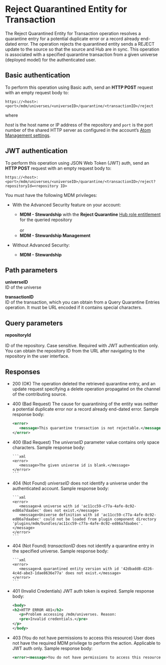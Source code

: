 # Reject Quarantined Entity for Transaction 

<head>
  <meta name="guidename" content="DataHub"/>
  <meta name="context" content="GUID-bf5f4bab-c0c9-4702-ac61-07c94f87af37"/>
</head>


The Reject Quarantined Entity for Transaction operation resolves a quarantine entry for a potential duplicate error or a record already end-dated error. The operation rejects the quarantined entity sends a REJECT update to the source so that the source and Hub are in sync. This operation is associated with a specified quarantine transaction from a given universe (deployed model) for the authenticated user.

## Basic authentication

To perform this operation using Basic auth, send an **HTTP POST** request with an empty request body to:

`https://<host>:<port>/mdm/universes/<universeID>/quarantine/<transactionID>/reject`

where

*host* is the host name or IP address of the repository and `port` is the port number of the shared HTTP server as configured in the account’s [Atom Management settings](/docs/Atomsphere/Integration/Integration%20management/c-atm-Atom_Management_b38a3a90-d7f6-4df0-8c00-e75a178dfdfa.md).

## JWT authentication

To perform this operation using JSON Web Token (JWT) auth, send an **HTTP POST** request with an empty request body to:

`https://<host>:<port>/mdm/universes/<universeID>/quarantine/<transactionID>/reject?repositoryId=<repository ID>`

You must have the following MDM privileges:

- With the Advanced Security feature on your account:
  - **MDM - Stewardship** with the **Reject Quarantine** [Hub role entitlement](/docs/Atomsphere/Master%20Data%20Hub/Getting%20started/t-hub-Creating_Hub_Role_Entitlements_06d21275-b0c6-4854-abef-5782326aa85b.md) for the queried repository <br></br>or
  - **MDM - Stewardship Management**

- Without Advanced Security: 
   - **MDM - Stewardship** 


## Path parameters 

**universeID**  
ID of the universe

**transactionID**  
ID of the transaction, which you can obtain from a Query Quarantine Entries operation. It must be URL encoded if it contains special characters.

## Query parameters

**repositoryId** <br></br>
ID of the repository. Case sensitive. Required with JWT authentication only. You can obtain the repository ID from the URL after navigating to the repository in the user interface.


## Responses 

-   200 \(OK\) The operation deleted the retrieved quarantine entry, and an update request specifying a delete operation propagated on the channel of the contributing source.

-   400 \(Bad Request\) The cause for quarantining of the entity was neither a potential duplicate error nor a record already end-dated error. Sample response body:

    ```xml
    <error>
       <message>This quarantine transaction is not rejectable.</message>
    </error>
    
    ```

- 400 (Bad Request) The *universeID* parameter value contains only space characters. Sample response body:

      ```xml
      <error>
         <message>The given universe id is blank.</message>
      </error> 
      ```

- 404 (Not Found) *universeID* does not identify a universe under the authenticated account. Sample response body:

      ```xml
      <error>
         <message>A universe with id 'ac11cc59-c77a-4afe-8c92-ed86a7daabec' does not exist.</message>
         <message>Universe definition with id 'ac11cc59-c77a-4afe-8c92-ed86a7daabec' could not be loaded from plugin component directory 'plugins/mdm/bundles/ac11cc59-c77a-4afe-8c92-ed86a7daabec'.</message>
      </error> 
      ```

- 404 (Not Found) *transactionID* does not identify a quarantine entry in the specified universe. Sample response body:

      ```xml
      <error>
         <message>A quarantined entity version with id '42dbadd8-d226-4c4d-abe3-1dae8636e77a' does not exist.</message>
      </error>
      ```

- 401 (Invalid Credentials) JWT auth token is expired. Sample response body:
   ```xml
   <body>
   <h2>HTTP ERROR 401</h2>
      <p>Problem accessing /mdm/universes. Reason:
      <pre>Invalid credentials.</pre>
   </p>
   </body>
   ```

- 403 (You do not have permissions to access this resource) User does not have the required MDM privilege to perform the action. Applicable to JWT auth only. Sample response body:

   ```xml
   <error><message>You do not have permissions to access this resource.</message></error>
   ```